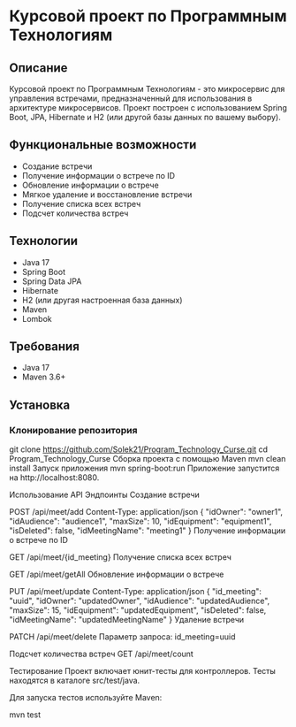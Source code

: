 # Курсовой проект по Программным Технологиям

## Описание

Курсовой проект по Программным Технологиям - это микросервис для управления встречами, предназначенный для использования в архитектуре микросервисов. Проект построен с использованием Spring Boot, JPA, Hibernate и H2 (или другой базы данных по вашему выбору).

## Функциональные возможности

- Создание встречи
- Получение информации о встрече по ID
- Обновление информации о встрече
- Мягкое удаление и восстановление встречи
- Получение списка всех встреч
- Подсчет количества встреч

## Технологии

- Java 17
- Spring Boot
- Spring Data JPA
- Hibernate
- H2 (или другая настроенная база данных)
- Maven
- Lombok

## Требования

- Java 17
- Maven 3.6+

## Установка

### Клонирование репозитория


git clone https://github.com/Solek21/Program_Technology_Curse.git
cd Program_Technology_Curse
Сборка проекта с помощью Maven
mvn clean install
Запуск приложения
mvn spring-boot:run
Приложение запустится на http://localhost:8080.

Использование
API Эндпоинты
Создание встречи

POST /api/meet/add
Content-Type: application/json
{
  "idOwner": "owner1",
  "idAudience": "audience1",
  "maxSize": 10,
  "idEquipment": "equipment1",
  "isDeleted": false,
  "idMeetingName": "meeting1"
}
Получение информации о встрече по ID

GET /api/meet/{id_meeting}
Получение списка всех встреч

GET /api/meet/getAll
Обновление информации о встрече

PUT /api/meet/update
Content-Type: application/json
{
  "id_meeting": "uuid",
  "idOwner": "updatedOwner",
  "idAudience": "updatedAudience",
  "maxSize": 15,
  "idEquipment": "updatedEquipment",
  "isDeleted": false,
  "idMeetingName": "updatedMeetingName"
}
Удаление встречи

PATCH /api/meet/delete
Параметр запроса: id_meeting=uuid

Подсчет количества встреч
GET /api/meet/count

Тестирование
Проект включает юнит-тесты для контроллеров. Тесты находятся в каталоге src/test/java.

Для запуска тестов используйте Maven:

mvn test
